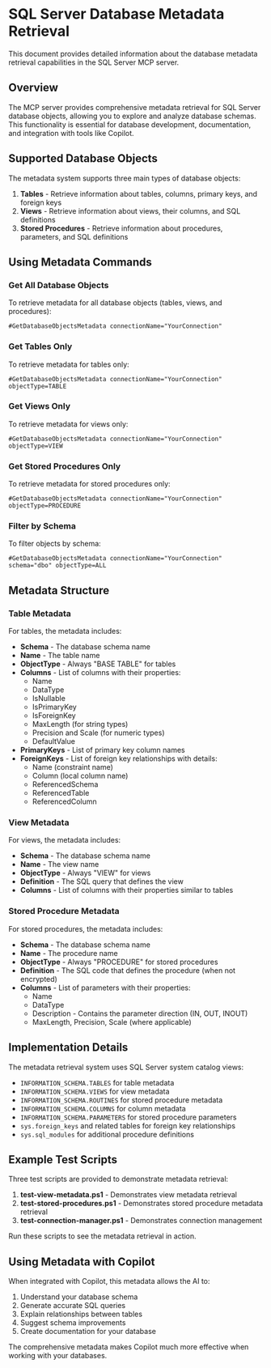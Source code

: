 # SQL Server Database Metadata Retrieval

This document provides detailed information about the database metadata retrieval capabilities in the SQL Server MCP server.

## Overview

The MCP server provides comprehensive metadata retrieval for SQL Server database objects, allowing you to explore and analyze database schemas. This functionality is essential for database development, documentation, and integration with tools like Copilot.

## Supported Database Objects

The metadata system supports three main types of database objects:

1. **Tables** - Retrieve information about tables, columns, primary keys, and foreign keys
2. **Views** - Retrieve information about views, their columns, and SQL definitions
3. **Stored Procedures** - Retrieve information about procedures, parameters, and SQL definitions

## Using Metadata Commands

### Get All Database Objects

To retrieve metadata for all database objects (tables, views, and procedures):

```
#GetDatabaseObjectsMetadata connectionName="YourConnection"
```

### Get Tables Only

To retrieve metadata for tables only:

```
#GetDatabaseObjectsMetadata connectionName="YourConnection" objectType=TABLE
```

### Get Views Only

To retrieve metadata for views only:

```
#GetDatabaseObjectsMetadata connectionName="YourConnection" objectType=VIEW
```

### Get Stored Procedures Only

To retrieve metadata for stored procedures only:

```
#GetDatabaseObjectsMetadata connectionName="YourConnection" objectType=PROCEDURE
```

### Filter by Schema

To filter objects by schema:

```
#GetDatabaseObjectsMetadata connectionName="YourConnection" schema="dbo" objectType=ALL
```

## Metadata Structure

### Table Metadata

For tables, the metadata includes:

- **Schema** - The database schema name
- **Name** - The table name
- **ObjectType** - Always "BASE TABLE" for tables
- **Columns** - List of columns with their properties:
  - Name
  - DataType
  - IsNullable
  - IsPrimaryKey
  - IsForeignKey
  - MaxLength (for string types)
  - Precision and Scale (for numeric types)
  - DefaultValue
- **PrimaryKeys** - List of primary key column names
- **ForeignKeys** - List of foreign key relationships with details:
  - Name (constraint name)
  - Column (local column name)
  - ReferencedSchema
  - ReferencedTable
  - ReferencedColumn

### View Metadata

For views, the metadata includes:

- **Schema** - The database schema name
- **Name** - The view name
- **ObjectType** - Always "VIEW" for views
- **Definition** - The SQL query that defines the view
- **Columns** - List of columns with their properties similar to tables

### Stored Procedure Metadata

For stored procedures, the metadata includes:

- **Schema** - The database schema name
- **Name** - The procedure name
- **ObjectType** - Always "PROCEDURE" for stored procedures
- **Definition** - The SQL code that defines the procedure (when not encrypted)
- **Columns** - List of parameters with their properties:
  - Name
  - DataType
  - Description - Contains the parameter direction (IN, OUT, INOUT)
  - MaxLength, Precision, Scale (where applicable)

## Implementation Details

The metadata retrieval system uses SQL Server system catalog views:

- `INFORMATION_SCHEMA.TABLES` for table metadata
- `INFORMATION_SCHEMA.VIEWS` for view metadata
- `INFORMATION_SCHEMA.ROUTINES` for stored procedure metadata
- `INFORMATION_SCHEMA.COLUMNS` for column metadata
- `INFORMATION_SCHEMA.PARAMETERS` for stored procedure parameters
- `sys.foreign_keys` and related tables for foreign key relationships
- `sys.sql_modules` for additional procedure definitions

## Example Test Scripts

Three test scripts are provided to demonstrate metadata retrieval:

1. **test-view-metadata.ps1** - Demonstrates view metadata retrieval
2. **test-stored-procedures.ps1** - Demonstrates stored procedure metadata retrieval
3. **test-connection-manager.ps1** - Demonstrates connection management

Run these scripts to see the metadata retrieval in action.

## Using Metadata with Copilot

When integrated with Copilot, this metadata allows the AI to:

1. Understand your database schema
2. Generate accurate SQL queries
3. Explain relationships between tables
4. Suggest schema improvements
5. Create documentation for your database

The comprehensive metadata makes Copilot much more effective when working with your databases.
